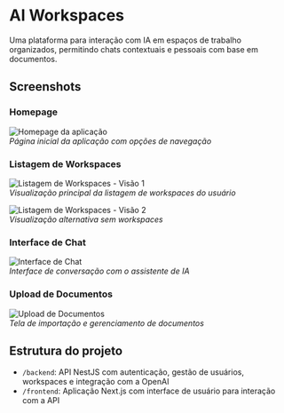 # AI Workspaces

Uma plataforma para interação com IA em espaços de trabalho organizados, permitindo chats contextuais e pessoais com base em documentos.

## Screenshots

### Homepage
![Homepage da aplicação](https://i.imgur.com/G5f3SZC.jpg)  
*Página inicial da aplicação com opções de navegação*

### Listagem de Workspaces
![Listagem de Workspaces - Visão 1](https://i.imgur.com/8jmVaex.jpg)  
*Visualização principal da listagem de workspaces do usuário*

![Listagem de Workspaces - Visão 2](https://i.imgur.com/OGzjRK4.jpg)  
*Visualização alternativa sem workspaces*

### Interface de Chat
![Interface de Chat](https://i.imgur.com/mcOUQXo.jpg)  
*Interface de conversação com o assistente de IA*

### Upload de Documentos
![Upload de Documentos](https://i.imgur.com/uHsLZx5.jpg)  
*Tela de importação e gerenciamento de documentos*

## Estrutura do projeto

- `/backend`: API NestJS com autenticação, gestão de usuários, workspaces e integração com a OpenAI
- `/frontend`: Aplicação Next.js com interface de usuário para interação com a API

